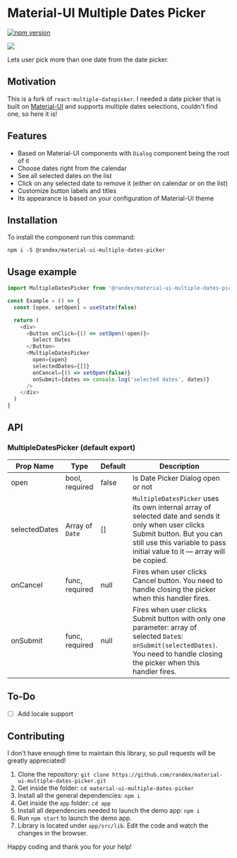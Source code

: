 # Material-UI Multiple Dates Picker

[![npm version](https://img.shields.io/npm/v/@randex/material-ui-multiple-dates-picker)](https://www.npmjs.com/package/@randex/material-ui-multiple-dates-picker)

![](https://raw.githubusercontent.com/randex/react-multiple-datepicker/master/demo/datepicker-screenshot.png)

Lets user pick more than one date from the date picker.

## Motivation

This is a fork of `react-multiple-datepicker`. I needed a date picker that is built on [Material-UI](https://github.com/mui-org/material-ui) and supports multiple dates selections, couldn't find one, so here it is!

 ## Features

- Based on Material-UI components with `Dialog` component being the root of it
- Choose dates right from the calendar
- See all selected dates on the list
- Click on any selected date to remove it (either on calendar or on the list)
- Customize button labels and titles
- Its appearance is based on your configuration of Material-UI theme

## Installation

To install the component run this command:

```
npm i -S @randex/material-ui-multiple-dates-picker
```

## Usage example

```javascript
import MultipleDatesPicker from '@randex/material-ui-multiple-dates-picker'

const Example = () => {
  const [open, setOpen] = useState(false)

  return (
    <div>
      <Button onClick={() => setOpen(!open)}>
        Select Dates
      </Button>
      <MultipleDatesPicker
        open={open}
        selectedDates={[]}
        onCancel={() => setOpen(false)}
        onSubmit={dates => console.log('selected dates', dates)}
      />
    </div>
  )
}
```

## API

### MultipleDatesPicker (default export)

| Prop Name     | Type            | Default | Description                                                  |
| ------------- | --------------- | ------- | ------------------------------------------------------------ |
| open          | bool, required  | false   | Is Date Picker Dialog open or not                            |
| selectedDates | Array of `Date` | []      | `MultipleDatesPicker` uses its own internal array of selected date and sends it only when user clicks Submit button. But you can still use this variable to pass initial value to it — array will be copied. |
| onCancel      | func, required  | null    | Fires when user clicks Cancel button. You need to handle closing the picker when this handler fires. |
| onSubmit      | func, required  | null    | Fires when user clicks Submit button with only one parameter: array of selected `Date`s: `onSubmit(selectedDates)`. You need to handle closing the picker when this handler fires. |

## To-Do

* [ ] Add locale support

## Contributing

I don't have enough time to maintain this library, so pull requests will be greatly appreciated!

1. Clone the repository: `git clone https://github.com/randex/material-ui-multiple-dates-picker.git`
2. Get inside the folder: `cd material-ui-multiple-dates-picker`
3. Install all the general dependencies: `npm i`
4. Get inside the `app` folder: `cd app`
5. Install all dependencies needed to launch the demo app: `npm i`
6. Run `npm start` to launch the demo app.
7. Library is located under `app/src/lib`. Edit the code and watch the changes in the browser.

Happy coding and thank you for your help!

